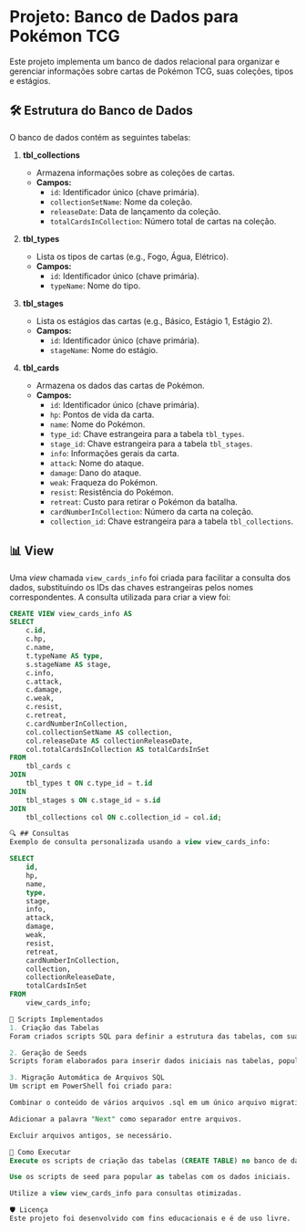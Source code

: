 # Projeto: Banco de Dados para Pokémon TCG

Este projeto implementa um banco de dados relacional para organizar e gerenciar informações sobre cartas de Pokémon TCG, suas coleções, tipos e estágios.

## 🛠️ Estrutura do Banco de Dados

O banco de dados contém as seguintes tabelas:

1. **tbl_collections**
   - Armazena informações sobre as coleções de cartas.
   - **Campos:**
     - `id`: Identificador único (chave primária).
     - `collectionSetName`: Nome da coleção.
     - `releaseDate`: Data de lançamento da coleção.
     - `totalCardsInCollection`: Número total de cartas na coleção.

2. **tbl_types**
   - Lista os tipos de cartas (e.g., Fogo, Água, Elétrico).
   - **Campos:**
     - `id`: Identificador único (chave primária).
     - `typeName`: Nome do tipo.

3. **tbl_stages**
   - Lista os estágios das cartas (e.g., Básico, Estágio 1, Estágio 2).
   - **Campos:**
     - `id`: Identificador único (chave primária).
     - `stageName`: Nome do estágio.

4. **tbl_cards**
   - Armazena os dados das cartas de Pokémon.
   - **Campos:**
     - `id`: Identificador único (chave primária).
     - `hp`: Pontos de vida da carta.
     - `name`: Nome do Pokémon.
     - `type_id`: Chave estrangeira para a tabela `tbl_types`.
     - `stage_id`: Chave estrangeira para a tabela `tbl_stages`.
     - `info`: Informações gerais da carta.
     - `attack`: Nome do ataque.
     - `damage`: Dano do ataque.
     - `weak`: Fraqueza do Pokémon.
     - `resist`: Resistência do Pokémon.
     - `retreat`: Custo para retirar o Pokémon da batalha.
     - `cardNumberInCollection`: Número da carta na coleção.
     - `collection_id`: Chave estrangeira para a tabela `tbl_collections`.

## 📊 View

Uma *view* chamada `view_cards_info` foi criada para facilitar a consulta dos dados, substituindo os IDs das chaves estrangeiras pelos nomes correspondentes. A consulta utilizada para criar a view foi:

```sql
CREATE VIEW view_cards_info AS
SELECT 
    c.id,
    c.hp,
    c.name,
    t.typeName AS type,
    s.stageName AS stage,
    c.info,
    c.attack,
    c.damage,
    c.weak,
    c.resist,
    c.retreat,
    c.cardNumberInCollection,
    col.collectionSetName AS collection,
    col.releaseDate AS collectionReleaseDate,
    col.totalCardsInCollection AS totalCardsInSet
FROM 
    tbl_cards c
JOIN 
    tbl_types t ON c.type_id = t.id
JOIN 
    tbl_stages s ON c.stage_id = s.id
JOIN 
    tbl_collections col ON c.collection_id = col.id;

🔍 ## Consultas
Exemplo de consulta personalizada usando a view view_cards_info:

SELECT 
    id,
    hp,
    name,
    type,
    stage,
    info,
    attack,
    damage,
    weak,
    resist,
    retreat,
    cardNumberInCollection,
    collection,
    collectionReleaseDate,
    totalCardsInSet
FROM 
    view_cards_info;

💾 Scripts Implementados
1. Criação das Tabelas
Foram criados scripts SQL para definir a estrutura das tabelas, com suas respectivas chaves primárias e estrangeiras.

2. Geração de Seeds
Scripts foram elaborados para inserir dados iniciais nas tabelas, populando os registros de cartas, tipos, estágios e coleções.

3. Migração Automática de Arquivos SQL
Um script em PowerShell foi criado para:

Combinar o conteúdo de vários arquivos .sql em um único arquivo migration.sql.

Adicionar a palavra "Next" como separador entre arquivos.

Excluir arquivos antigos, se necessário.

🚀 Como Executar
Execute os scripts de criação das tabelas (CREATE TABLE) no banco de dados PostgreSQL.

Use os scripts de seed para popular as tabelas com os dados iniciais.

Utilize a view view_cards_info para consultas otimizadas.

🛡️ Licença
Este projeto foi desenvolvido com fins educacionais e é de uso livre.

